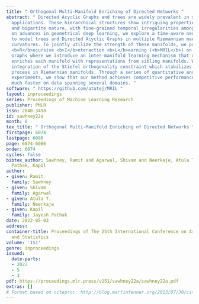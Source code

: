```yaml
---
title: " Orthogonal Multi-Manifold Enriching of Directed Networks "
abstract: " Directed Acyclic Graphs and trees are widely prevalent in several real-world
  applications. These hierarchical structures show intriguing properties such as scale-free
  and bipartite nature, with fine-grained temporal irregularities among nodes. Building
  on advances in geometrical deep learning, we explore a time-aware neural network
  to model trees and Directed Acyclic Graphs in multiple Riemannian manifolds of varying
  curvatures. To jointly utilize the strength of these manifolds, we propose <b>M</b>ulti-Manifold
  <b>R</b>ecursive <b>I</b>nteraction <b>L</b>earning (<b>MRIL</b>) on Directed Acyclic
  Graphs where we introduce an inter-manifold learning mechanism that recursively
  enriches each manifold with representations from sibling manifolds. We propose the
  integration of the Stiefel orthogonality constraint which stabilizes the training
  process in Riemannian manifolds. Through a series of quantitative and exploratory
  experiments, we show that our method achieves competitive performance and converges
  much faster on data spanning several domains. "
software: " https://github.com/atutej/MRIL "
layout: inproceedings
series: Proceedings of Machine Learning Research
publisher: PMLR
issn: 2640-3498
id: sawhney22a
month: 0
tex_title: " Orthogonal Multi-Manifold Enriching of Directed Networks "
firstpage: 6074
lastpage: 6086
page: 6074-6086
order: 6074
cycles: false
bibtex_author: Sawhney, Ramit and Agarwal, Shivam and Neerkaje, Atula T. and Jayesh
  Pathak, Kapil
author:
- given: Ramit
  family: Sawhney
- given: Shivam
  family: Agarwal
- given: Atula T.
  family: Neerkaje
- given: Kapil
  family: Jayesh Pathak
date: 2022-05-03
address:
container-title: Proceedings of The 25th International Conference on Artificial Intelligence
  and Statistics
volume: '151'
genre: inproceedings
issued:
  date-parts:
  - 2022
  - 5
  - 3
pdf: https://proceedings.mlr.press/v151/sawhney22a/sawhney22a.pdf
extras: []
# Format based on citeproc: http://blog.martinfenner.org/2013/07/30/citeproc-yaml-for-bibliographies/
---
```

